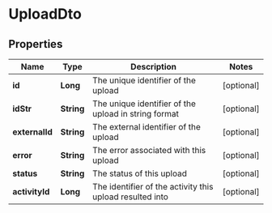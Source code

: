 

# UploadDto

## Properties

Name | Type | Description | Notes
------------ | ------------- | ------------- | -------------
**id** | **Long** | The unique identifier of the upload |  [optional]
**idStr** | **String** | The unique identifier of the upload in string format |  [optional]
**externalId** | **String** | The external identifier of the upload |  [optional]
**error** | **String** | The error associated with this upload |  [optional]
**status** | **String** | The status of this upload |  [optional]
**activityId** | **Long** | The identifier of the activity this upload resulted into |  [optional]



